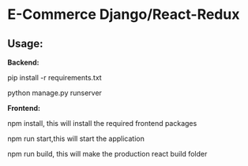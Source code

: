 # E-Commerce Django/React-Redux

## Usage:

**Backend:**

pip install -r requirements.txt

python manage.py runserver

**Frontend:**

npm install, this will install the required frontend packages

npm run start,this will start the application

npm run build, this will make the production react build folder




